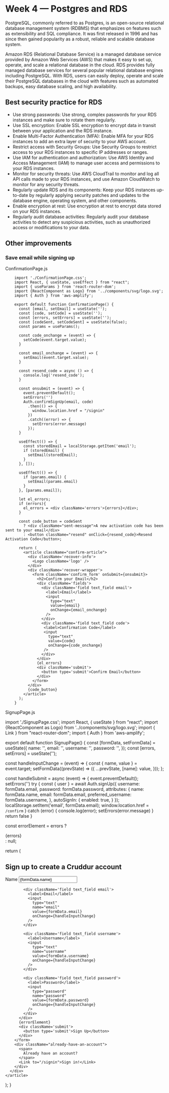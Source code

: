 # Week 4 — Postgres and RDS

PostgreSQL, commonly referred to as Postgres, is an open-source relational database management system (RDBMS) that emphasizes on features such as extensibility and SQL compliance. It was first released in 1996 and has since then gained popularity as a robust, reliable and scalable database system.

Amazon RDS (Relational Database Service) is a managed database service provided by Amazon Web Services (AWS) that makes it easy to set up, operate, and scale a relational database in the cloud. RDS provides fully managed database services for several popular relational database engines including PostgreSQL. With RDS, users can easily deploy, operate and scale their PostgreSQL databases in the cloud with features such as automated backups, easy database scaling, and high availability.

## Best security practice for RDS

+ Use strong passwords: Use strong, complex passwords for your RDS instances and make sure to rotate them regularly.
+ Use SSL encryption: Enable SSL encryption to encrypt data in transit between your application and the RDS instance.
+ Enable Multi-Factor Authentication (MFA): Enable MFA for your RDS instances to add an extra layer of security to your AWS account.
+ Restrict access with Security Groups: Use Security Groups to restrict access to your RDS instances to specific IP addresses or ranges.
+ Use IAM for authentication and authorization: Use AWS Identity and Access Management (IAM) to manage user access and permissions to your RDS instances.
+ Monitor for security threats: Use AWS CloudTrail to monitor and log all API calls made to your RDS instances, and use Amazon CloudWatch to monitor for any security threats.
+ Regularly update RDS and its components: Keep your RDS instances up-to-date by regularly applying security patches and updates to the database engine, operating system, and other components.
+ Enable encryption at rest: Use encryption at rest to encrypt data stored on your RDS instances.
+ Regularly audit database activities: Regularly audit your database activities to detect any suspicious activities, such as unauthorized access or modifications to your data.

## Other improvements

### Save email while signing up

ConfirmationPage.js

        import './ConfirmationPage.css';
        import React, { useState, useEffect } from "react";
        import { useParams } from 'react-router-dom';
        import {ReactComponent as Logo} from '../components/svg/logo.svg';
        import { Auth } from 'aws-amplify';

        export default function ConfirmationPage() {
          const [email, setEmail] = useState('');
          const [code, setCode] = useState('');
          const [errors, setErrors] = useState('');
          const [codeSent, setCodeSent] = useState(false);
          const params = useParams();

          const code_onchange = (event) => {
            setCode(event.target.value);
          }

          const email_onchange = (event) => {
            setEmail(event.target.value);
          }

          const resend_code = async () => {
            console.log('resend_code');
          }

          const onsubmit = (event) => {
            event.preventDefault();
            setErrors('')
            Auth.confirmSignUp(email, code)
              .then(() => {
                window.location.href = "/signin"
              })
              .catch((error) => {
                setErrors(error.message)
              });
          }

          useEffect(() => {
            const storedEmail = localStorage.getItem('email');
            if (storedEmail) {
              setEmail(storedEmail);
            }
          }, []);

          useEffect(() => {
            if (params.email) {
              setEmail(params.email)
            }
          }, [params.email]);

          let el_errors;
          if (errors){
            el_errors = <div className='errors'>{errors}</div>;
          }

          const code_button = codeSent
            ? <div className="sent-message">A new activation code has been sent to your email</div>
            : <button className="resend" onClick={resend_code}>Resend Activation Code</button>;

          return (
            <article className="confirm-article">
              <div className='recover-info'>
                <Logo className='logo' />
              </div>
              <div className='recover-wrapper'>
                <form className='confirm_form' onSubmit={onsubmit}>
                  <h2>Confirm your Email</h2>
                  <div className='fields'>
                    <div className='field text_field email'>
                      <label>Email</label>
                      <input
                        type="text"
                        value={email}
                        onChange={email_onchange} 
                      />
                    </div>
                    <div className='field text_field code'>
                     <label>Confirmation Code</label>
                     <input
                       type="text"
                       value={code}
                       onChange={code_onchange} 
                     />
                    </div>
                  </div>
                  {el_errors}
                  <div className='submit'>
                    <button type='submit'>Confirm Email</button>
                  </div>
                </form>
              </div>
              {code_button}
            </article>
          );
        }

  SignupPage.js
  
  import './SignupPage.css';
import React, { useState } from "react";
import {ReactComponent as Logo} from '../components/svg/logo.svg';
import { Link } from "react-router-dom";
import { Auth } from 'aws-amplify';

export default function SignupPage() {
  const [formData, setFormData] = useState({
    name: '',
    email: '',
    username: '',
    password: '',
  });
  const [errors, setErrors] = useState('');

  const handleInputChange = (event) => {
    const { name, value } = event.target;
    setFormData((prevState) => ({
      ...prevState,
      [name]: value,
    }));
  };

  const handleSubmit = async (event) => {
    event.preventDefault();
    setErrors('')
    try {
      const { user } = await Auth.signUp({
        username: formData.email,
        password: formData.password,
        attributes: {
          name: formData.name,
          email: formData.email,
          preferred_username: formData.username,
        },
        autoSignIn: {
          enabled: true,
        }
      });
      localStorage.setItem('email', formData.email);
      window.location.href = `/confirm`
    } catch (error) {
      console.log(error);
      setErrors(error.message)
    }
    return false
  }

  const errorElement = errors ? <div className='errors'>{errors}</div> : null;

  return (
    <article className='signup-article'>
      <div className='signup-info'>
        <Logo className='logo' />
      </div>
      <div className='signup-wrapper'>
        <form 
          className='signup_form'
          onSubmit={handleSubmit}
        >
          <h2>Sign up to create a Cruddur account</h2>
          <div className='fields'>
            <div className='field text_field name'>
              <label>Name</label>
              <input
                type="text"
                name="name"
                value={formData.name}
                onChange={handleInputChange} 
              />
            </div>

            <div className='field text_field email'>
              <label>Email</label>
              <input
                type="text"
                name="email"
                value={formData.email}
                onChange={handleInputChange} 
              />
            </div>

            <div className='field text_field username'>
              <label>Username</label>
              <input
                type="text"
                name="username"
                value={formData.username}
                onChange={handleInputChange} 
              />
            </div>

            <div className='field text_field password'>
              <label>Password</label>
              <input
                type="password"
                name="password"
                value={formData.password}
                onChange={handleInputChange} 
              />
            </div>
          </div>
          {errorElement}
          <div className='submit'>
            <button type='submit'>Sign Up</button>
          </div>
        </form>
        <div className="already-have-an-account">
          <span>
            Already have an account?
          </span>
          <Link to="/signin">Sign in!</Link>
        </div>
      </div>
    </article>
  );
}
